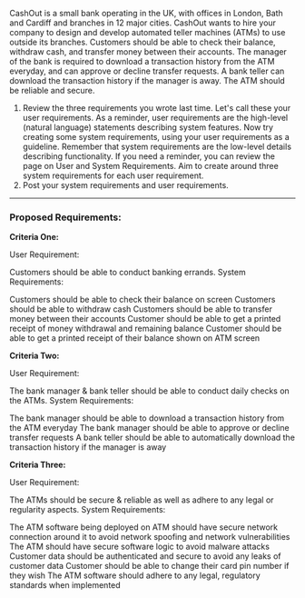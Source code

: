 CashOut is a small bank operating in the UK, with offices in London, Bath and Cardiff and branches in 12 major cities. CashOut wants to hire your company to design and develop automated teller machines (ATMs) to use outside its branches. 
Customers should be able to check their balance, withdraw cash, and transfer money between their accounts. The manager of the bank is required to download a transaction history from the ATM everyday, and can approve or decline transfer requests. A bank teller can download the transaction history if the manager is away. The ATM should be reliable and secure. 

1. Review the three requirements you wrote last time. Let's call these your user requirements. As a reminder, user requirements are the high-level (natural language) statements describing system features. Now try creating some system requirements, using your user requirements as a guideline. Remember that system requirements are the low-level details describing functionality. If you need a reminder, you can review the page on User and System Requirements. Aim to create around three system requirements for each user requirement.
2. Post your system requirements and user requirements.

-----

### Proposed Requirements:

**Criteria One:**

User Requirement: 

Customers should be able to conduct banking errands.
System Requirements:

Customers should be able to check their balance on screen
Customers should be able to withdraw cash
Customers should be able to transfer money between their accounts
Customer should be able to get a printed receipt of money withdrawal and remaining balance
Customer should be able to get a printed receipt of their balance shown on ATM screen


**Criteria Two:**

User Requirement:

The bank manager & bank teller should be able to conduct daily checks on the ATMs.
System Requirements:

The bank manager should be able to download a transaction history from the ATM everyday
The bank manager should be able to approve or decline transfer requests
A bank teller should be able to automatically download the transaction history if the manager is away


**Criteria Three:**

User Requirement: 

The ATMs should be secure & reliable as well as adhere to any legal or regularity aspects.
System  Requirements:

The ATM software being deployed on ATM should have secure network connection around it to avoid network spoofing and network vulnerabilities 
The ATM should have secure software logic to avoid malware attacks
Customer data should be authenticated and secure to avoid any leaks of customer data
Customer should be able to change their card pin number if they wish
The ATM software should adhere to any legal, regulatory standards when implemented
